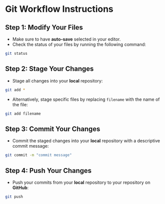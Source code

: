 # Git Workflow Instructions
## Step 1: Modify Your Files
- Make sure to have **auto-save** selected in your editor.
- Check the status of your files by running the following command:
```bash
git status
```
## Step 2: Stage Your Changes
- Stage all changes into your **local** repository:
```bash
git add *
```
- Alternatively, stage specific files by replacing `filename` with the name of the
file:
```bash
git add filename
```
## Step 3: Commit Your Changes
- Commit the staged changes into your **local** repository with a descriptive
commit message: 
```bash
git commit -m "commit message"
```
## Step 4: Push Your Changes
- Push your commits from your **local** repository to your repository on
**GitHub**:
```bash
git push
```